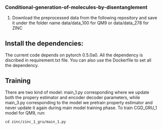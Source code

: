 ### Conditional-generation-of-molecules-by-disentanglement

1. Download the preprocessed data from the following repository and save it under the folder name data/data_100 for QM9 or data/data_278 for ZINC

## Install the dependencies:
The current code depends on pytorch 0.5.0a0. All the dependency is discribed in requirement.txt file. You can also use the Dockerfile to set all the dependency.

## Training 
There are two kind of model: main_1.py corresponding where we update both the propery estimator and encoder decoder parameters, while main_3.py corresponding to the model we pretrain property estimator and never update it again during main model training phase.
To train CGD_GRU_1 model for QM9, run:
```
cd zinc/zinc_1_gru/main_1.py
```

